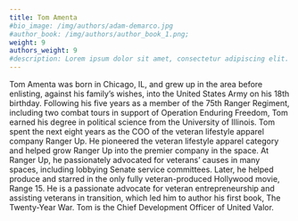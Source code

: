 ```yaml
---
title: Tom Amenta
#bio_image: /img/authors/adam-demarco.jpg
#author_book: /img/authors/author_book_1.png;
weight: 9
authors_weight: 9
#description: Lorem ipsum dolor sit amet, consectetur adipiscing elit. Nulla placerat libero sit amet purus posuere, nec efficitur dui pretium. Phasellus non aliquet nisi. Ut cursus, est ac lobortis laoreet, magna dolor commodo tortor, ac fringilla sem metus vitae ligula.
---
```


Tom Amenta was born in Chicago, IL, and grew up in the area before enlisting, against his family’s wishes, into the United States Army on his 18th birthday. Following his five years as a member of the 75th Ranger Regiment, including two combat tours in support of Operation Enduring Freedom, Tom earned his degree in political science from the University of Illinois. Tom spent the next eight years as the COO of the veteran lifestyle apparel company Ranger Up. He pioneered the veteran lifestyle apparel category and helped grow Ranger Up into the premier company in the space. At Ranger Up, he passionately advocated for veterans’ causes in many spaces, including lobbying Senate service committees. Later, he helped produce and starred in the only fully veteran-produced Hollywood movie, Range 15. He is a passionate advocate for veteran entrepreneurship and assisting veterans in transition, which led him to author his first book, The Twenty-Year War. Tom is the Chief Development Officer of United Valor.